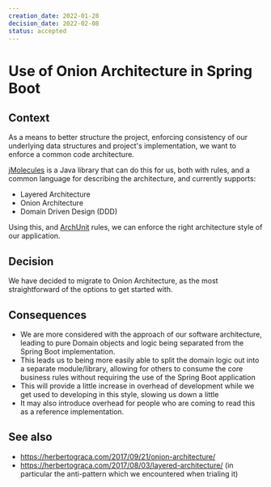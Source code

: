 ```yaml
---
creation_date: 2022-01-28
decision_date: 2022-02-08
status: accepted
---
```

# Use of Onion Architecture in Spring Boot

## Context

As a means to better structure the project, enforcing consistency of our underlying data structures and project's implementation, we want to enforce a common code architecture.

[jMolecules](https://github.com/xmolecules/jmolecules) is a Java library that can do this for us, both with rules, and a common language for describing the architecture, and currently supports:

- Layered Architecture
- Onion Architecture
- Domain Driven Design (DDD)

Using this, and [ArchUnit](https://www.archunit.org/) rules, we can enforce the right architecture style of our application.

## Decision

We have decided to migrate to Onion Architecture, as the most straightforward of the options to get started with.

## Consequences

- We are more considered with the approach of our software architecture, leading to pure Domain objects and logic being separated from the Spring Boot implementation.
- This leads us to being more easily able to split the domain logic out into a separate module/library, allowing for others to consume the core business rules without requiring the use of the Spring Boot application
- This will provide a little increase in overhead of development while we get used to developing in this style, slowing us down a little
- It may also introduce overhead for people who are coming to read this as a reference implementation.

## See also

- https://herbertograca.com/2017/09/21/onion-architecture/
- https://herbertograca.com/2017/08/03/layered-architecture/ (in particular the anti-pattern which we encountered when trialing it)
